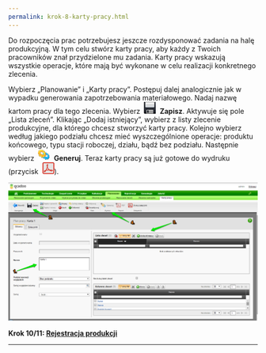 ```yaml
---
permalink: krok-8-karty-pracy.html
---
```

 Do rozpoczęcia prac potrzebujesz jeszcze rozdysponować zadania na halę produkcyjną. W tym celu stwórz karty pracy, aby każdy z Twoich pracowników znał przydzielone mu zadania. Karty pracy wskazują wszystkie operacje, które mają być wykonane w celu realizacji konkretnego zlecenia.&nbsp; 

Wybierz „Planowanie” i „Karty pracy”. Postępuj dalej analogicznie jak w wypadku generowania zapotrzebowania materiałowego. Nadaj nazwę kartom pracy dla tego zlecenia. Wybierz&nbsp; ![](/images/zapisz.png)&nbsp; **Zapisz**. Aktywuje się pole „Lista zleceń”. Klikając „Dodaj istniejący”, wybierz z listy zlecenie produkcyjne, dla którego chcesz stworzyć karty pracy. Kolejno wybierz według jakiego podziału chcesz mieć wyszczególnione operacje:&nbsp;produktu końcowego, typu stacji roboczej, działu,&nbsp;bądź bez podziału. Następnie wybierz&nbsp; ![Generuj](/images/generateIcon24.png)&nbsp; **Generuj**.&nbsp;Teraz karty pracy są już gotowe do wydruku (przycisk&nbsp; ![](/images/pdfIcon24.png)).

[![](/images/planowanie-%20karty%20pracy.png)](/images/planowanie-%20karty%20pracy.png)
  
**Krok 10/11: [Rejestracja produkcji](/krok-10-rejestracja-produkcji)**
* * *

